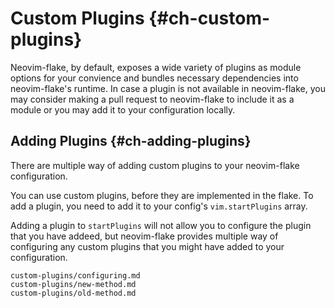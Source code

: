 # Custom Plugins {#ch-custom-plugins}

Neovim-flake, by default, exposes a wide variety of plugins as module options
for your convience and bundles necessary dependencies into neovim-flake's
runtime. In case a plugin is not available in neovim-flake, you may consider
making a pull request to neovim-flake to include it as a module or you may add
it to your configuration locally.

## Adding Plugins {#ch-adding-plugins}

There are multiple way of adding custom plugins to your neovim-flake
configuration.

You can use custom plugins, before they are implemented in the flake. To add a
plugin, you need to add it to your config's `vim.startPlugins` array.

Adding a plugin to `startPlugins` will not allow you to configure the plugin
that you have addeed, but neovim-flake provides multiple way of configuring any
custom plugins that you might have added to your configuration.

```{=include=} sections
custom-plugins/configuring.md
custom-plugins/new-method.md
custom-plugins/old-method.md
```
